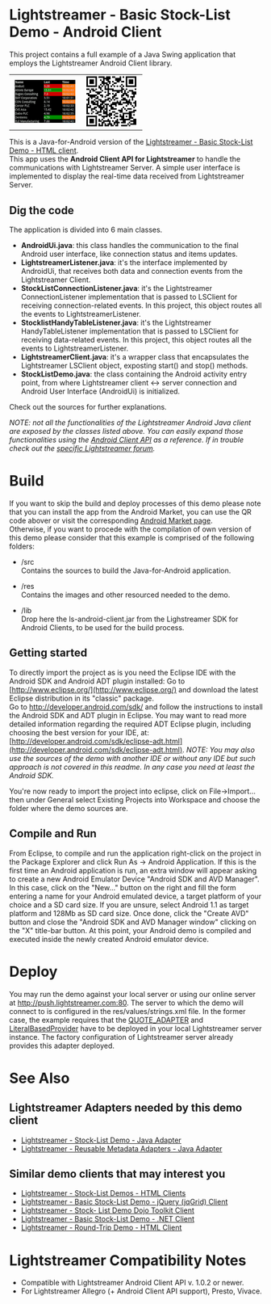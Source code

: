 # Lightstreamer - Basic Stock-List Demo - Android Client #
<!-- START DESCRIPTION lightstreamer-example-stocklist-client-android -->

This project contains a full example of a Java Swing application that employs the Lightstreamer Android Client library.

<table>
  <tr>
    <td style="text-align: left">
      &nbsp;<img src="screen_android.png">&nbsp;
    </td>
    <td>
      &nbsp;<img src="qr_android.png">&nbsp;
    </td>
  </tr>
</table>

This is a Java-for-Android version of the [Lightstreamer - Basic Stock-List Demo - HTML client](https://github.com/Weswit/Lightstreamer-example-StockList-client-javascript#basic-stock-list-demo---html-client).<br>
This app uses the <b>Android Client API for Lightstreamer</b> to handle the communications with Lightstreamer Server. A simple user interface is implemented to display the real-time data received from Lightstreamer Server.<br>

## Dig the code ##
The application is divided into 6 main classes.
* <b>AndroidUi.java</b>: this class handles the communication to the final Android user interface, like connection status and items updates.
* <b>LightstreamerListener.java</b>: it's the interface implemented by AndroidUi, that receives both data and connection events from the Lightstreamer Client.
* <b>StockListConnectionListener.java</b>: it's the Lightstreamer ConnectionListener implementation that is passed to LSClient for receiving connection-related events. In this project, this object routes all the events to LightstreamerListener.
* <b>StocklistHandyTableListener.java</b>: it's the Lightstreamer HandyTableListener implementation that is passed to LSClient for receiving data-related events. In this project, this object routes all the events to LightstreamerListener. 
* <b>LightstreamerClient.java</b>: it's a wrapper class that encapsulates the Lightstreamer LSClient object, exposting start() and stop() methods.
* <b>StockListDemo.java</b>: the class containing the Android activity entry point, from where Lightstreamer client <-> server connection and Android User Interface (AndroidUi) is initialized.
  
Check out the sources for further explanations.
  
<i>NOTE: not all the functionalities of the Lightstreamer Android Java client are exposed by the classes listed above. You can easily expand those functionalities using the [Android Client API](http://www.lightstreamer.com/docs/client_android_api/index.html) as a reference. If in trouble check out the [specific Lightstreamer forum](http://forums.lightstreamer.com/forumdisplay.php?33-Android-Client-API).</i>

<!-- END DESCRIPTION lightstreamer-example-stocklist-client-android -->

# Build #

If you want to skip the build and deploy processes of this demo please note that you can install the app from the Android Market, you can use the QR code abover or visit the corresponding [Android Market page](https://market.android.com/details?id=com.lightstreamer.demo.android).
<br>
Otherwise, if you want to procede with the compilation of own version of this demo please consider that this example is comprised of the following folders:
* /src<br>
  Contains the sources to build the Java-for-Android application.

* /res<br>
  Contains the images and other resourced needed to the demo.
  
* /lib<br>
  Drop here the ls-android-client.jar from the Lighstreamer SDK for Android Clients, to be used for the build process.
  
## Getting started ##
To directly import the project as is you need the Eclipse IDE with the Android SDK and Android ADT plugin installed: Go to [http://www.eclipse.org/](http://www.eclipse.org/) and download the latest Eclipse distribution in its "classic" package.<br>
Go to http://developer.android.com/sdk/ and follow the instructions to install the Android SDK and ADT plugin in Eclipse.
You may want to read more detailed information regarding the required ADT Eclipse plugin, including choosing the best version for your IDE, at: [http://developer.android.com/sdk/eclipse-adt.html](http://developer.android.com/sdk/eclipse-adt.html).
<i>NOTE: You may also use the sources of the demo with another IDE or without any IDE but such approach is not covered in this readme. In any case you need at least the Android SDK.</i>
<br>

You're now ready to import the project into eclipse, click on File->Import... then under General select Existing Projects into Workspace and choose the folder where the demo sources are.

## Compile and Run ##
From Eclipse, to compile and run the application right-click on the project in the Package Explorer and click Run As -> Android Application. If this is the first time an Android application is run, an extra window will appear asking to create a new Android Emulator Device "Android SDK and AVD Manager".
In this case, click on the "New..." button on the right and fill the form entering a name for your Android emulated device, a target platform of your choice and a SD card size. If you are unsure, select Android 1.1 as target platform and 128Mb as SD card size. Once done, click the "Create AVD" button and close the "Android SDK and AVD Manager window" clicking on the "X" title-bar button. At this point, your Android demo is compiled and executed inside the newly created Android emulator device.

# Deploy #
  
You may run the demo against your local server or using our online server at http://push.lightstreamer.com:80. The server to which the demo will connect to is configured in the res/values/strings.xml file.
In the former case, the example requires that the [QUOTE_ADAPTER](https://github.com/Weswit/Lightstreamer-example-Stocklist-adapter-java) and [LiteralBasedProvider](https://github.com/Weswit/Lightstreamer-example-ReusableMetadata-adapter-java) have to be deployed in your local Lightstreamer server instance. 
The factory configuration of Lightstreamer server already provides this adapter deployed.<br>

# See Also #

## Lightstreamer Adapters needed by this demo client ##
<!-- START RELATED_ENTRIES -->

* [Lightstreamer - Stock-List Demo - Java Adapter](https://github.com/Weswit/Lightstreamer-example-Stocklist-adapter-java)
* [Lightstreamer - Reusable Metadata Adapters - Java Adapter](https://github.com/Weswit/Lightstreamer-example-ReusableMetadata-adapter-java)

<!-- END RELATED_ENTRIES -->

## Similar demo clients that may interest you ##

* [Lightstreamer - Stock-List Demos - HTML Clients](https://github.com/Weswit/Lightstreamer-example-Stocklist-client-javascript)
* [Lightstreamer - Basic Stock-List Demo - jQuery (jqGrid) Client](https://github.com/Weswit/Lightstreamer-example-StockList-client-jquery)
* [Lightstreamer - Stock- List Demo Dojo Toolkit Client](https://github.com/Weswit/Lightstreamer-example-StockList-client-dojo)
* [Lightstreamer - Basic Stock-List Demo - .NET Client](https://github.com/Weswit/Lightstreamer-example-StockList-client-dotnet)
* [Lightstreamer - Round-Trip Demo - HTML Client](https://github.com/Weswit/Lightstreamer-example-RoundTrip-client-javascript)

# Lightstreamer Compatibility Notes #

- Compatible with Lightstreamer Android Client API v. 1.0.2 or newer.
- For Lightstreamer Allegro (+ Android Client API support), Presto, Vivace.
